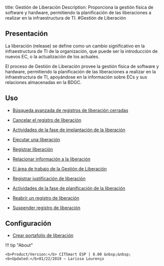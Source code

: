 title: Gestión de Liberación
Description: Proporciona la gestión física de software y hardware, permitiendo la planificación de las liberaciones a realizar en la infraestructura de TI.
#Gestión de Liberación


Presentación
------------

La liberación (release) se define como un cambio significativo en la infraestructura
de TI de la organización, que puede ser la introducción de nuevos EC, o la
actualización de los actuales.

El proceso de Gestión de Liberación provee la gestión física de
software y hardware, permitiendo la planificación de las liberaciones a realizar
en la infraestructura de TI, apoyándose en la información sobre ECs y sus
relaciones almacenadas en la BDGC.


Uso
-------

- [Búsqueda avanzada de registros de liberación cerradas](/es-es/citsmart-esp-8/processes/release/use/advanced-search-for-release.html)
 
- [Cancelar el registro de liberación](/es-es/citsmart-esp-8/processes/release/use/cancel-release.html)

- [Actividades de la fase de implantación de la liberación](/es-es/citsmart-esp-8/processes/release/use/deployment-release-activities.html)

- [Ejecutar una liberación](/es-es/citsmart-esp-8/processes/release/use/execute-release.html)

- [Registrar liberación](/es-es/citsmart-esp-8/processes/release/use/register-release-request.html)

- [Relacionar información a la liberación](/es-es/citsmart-esp-8/processes/release/use/relate-information-to-release.html)
   
- [El área de trabajo de la Gestión de Liberación](/es-es/citsmart-esp-8/processes/release/use/release-desktop.html)
   
- [Registrar justificación de liberación](/es-es/citsmart-esp-8/processes/release/use/release-justification.html)

- [Actividades de la fase de planificación de la liberación](/es-es/citsmart-esp-8/processes/release/use/release-planning-activities.html)
   
- [Reabrir un registro de liberación](/es-es/citsmart-esp-8/processes/release/use/reopen-release.html)

- [Suspender registro de liberación](/es-es/citsmart-esp-8/processes/release/use/suspend-release.html)

Configuración
-----------------

- [Crear portafolio de liberación](/es-es/citsmart-esp-8/processes/release/configuration/release-portfolio.html)
  
!!! tip "About"

    <b>Product/Version:</b> CITSmart ESP | 8.00 &nbsp;&nbsp;
    <b>Updated:</b>01/22/2019 – Larissa Lourenço

